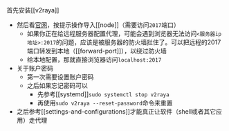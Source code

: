 首先安装[[v2raya]]
- 然后看[官网](https://v2raya.org/docs/prologue/quick-start/)，按提示操作导入[[node]]（需要访问`2017`端口）
  - 如果你正在给远程服务器配置代理，可能会遇到浏览器无法访问`<服务器ip地址>:2017`的问题，应该是被服务器的防火墙拦住了。可以把远程的2017端口转发到本地（[[forward-port]]），以绕过防火墙
  - 给本地配置，那就直接浏览器访问`localhost:2017`
- 关于账户密码
  - 第一次需要设置账户密码
  - 之后如果忘记密码可以
    - 先参考[[systemd]]`sudo systemctl stop v2raya`
    - 再使用`sudo v2raya --reset-password`命令来重置
- 之后参考[[settings-and-configurations]]才能真正让软件（shell或者其它应用）走代理